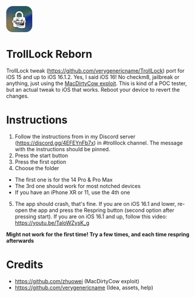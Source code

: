 <img src="assets/TrollLock-modified.png" alt="Logo" width="70" height="70">

# TrollLock Reborn
TrollLock tweak (https://github.com/verygenericname/TrollLock) port for iOS 15 and up to iOS 16.1.2. Yes, I said iOS 16! No checkm8, jailbreak or anything, just using the [MacDirtyCow exploit](https://github.com/zhuowei/MacDirtyCowDemo/blob/main/vm_unaligned_copy_switch_race.c). This is kind of a POC tester, but an actual tweak to iOS that works. Reboot your device to revert the changes.

# Instructions
1. Follow the instructions from in my Discord server (https://discord.gg/4EFEYnFb7x) in #trolllock channel. The message with the instructions should be pinned.
2. Press the start button
3. Press the first option
4. Choose the folder
- The first one is for the 14 Pro & Pro Max
- The 3rd one should work for most notched devices
- If you have an iPhone XR or 11, use the 4th one
5. The app should crash, that's fine. If you are on iOS 16.1 and lower, re-open the app and press the Respring button (second option after pressing start). If you are on iOS 16.1 and up, follow this video: https://youtu.be/TaloWZysK_g

**Might not work for the first time! Try a few times, and each time respring afterwards**

# Credits
- https://github.com/zhuowei (MacDirtyCow exploit)
- https://github.com/verygenericname (Idea, assets, help)
